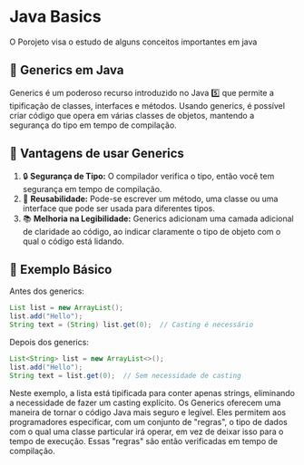 # Java Basics
  O Porojeto visa o estudo de alguns conceitos importantes em java

## 📖 Generics em Java

Generics é um poderoso recurso introduzido no Java 5️⃣ que permite a tipificação de classes, interfaces e métodos. Usando generics, é possível criar código que opera em várias classes de objetos, mantendo a segurança do tipo em tempo de compilação.

## 🌟 Vantagens de usar Generics

1. 🔒 **Segurança de Tipo:** O compilador verifica o tipo, então você tem segurança em tempo de compilação.
2. 🔄 **Reusabilidade:** Pode-se escrever um método, uma classe ou uma interface que pode ser usada para diferentes tipos.
3. 📚 **Melhoria na Legibilidade:** Generics adicionam uma camada adicional de claridade ao código, ao indicar claramente o tipo de objeto com o qual o código está lidando.

## 📝 Exemplo Básico

Antes dos generics:

```java
List list = new ArrayList();
list.add("Hello");
String text = (String) list.get(0);  // Casting é necessário
```

Depois dos generics:
```java
List<String> list = new ArrayList<>();
list.add("Hello");
String text = list.get(0);  // Sem necessidade de casting
```
Neste exemplo, a lista está tipificada para conter apenas strings, eliminando a necessidade de fazer um casting explícito.
Os Generics oferecem uma maneira de tornar o código Java mais seguro e legível. Eles permitem aos programadores especificar, com um conjunto de "regras", o tipo de dados com o qual uma classe particular irá operar, em vez de deixar isso para o tempo de execução. Essas "regras" são então verificadas em tempo de compilação.